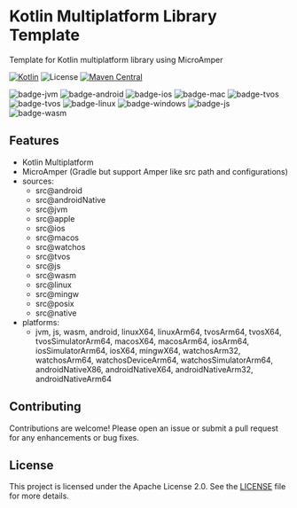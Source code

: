 # Kotlin Multiplatform Library Template

Template for Kotlin multiplatform library using MicroAmper

[![Kotlin](https://img.shields.io/badge/Kotlin-2.1.10-blue.svg?style=flat&logo=kotlin)](https://kotlinlang.org)
![License](https://img.shields.io/badge/license-Apache--2.0-blue)
[![Maven Central](https://img.shields.io/maven-central/v/com.fleeksoft.io/io.svg)](https://central.sonatype.com/artifact/com.fleeksoft.io/io)

![badge-jvm](http://img.shields.io/badge/platform-jvm-DB413D.svg?style=flat)
![badge-android](http://img.shields.io/badge/platform-android-6EDB8D.svg?style=flat)
![badge-ios](http://img.shields.io/badge/platform-ios-CDCDCD.svg?style=flat)
![badge-mac](http://img.shields.io/badge/platform-macos-111111.svg?style=flat)
![badge-tvos](http://img.shields.io/badge/platform-tvos-808080.svg?style=flat)
![badge-tvos](http://img.shields.io/badge/platform-watchos-808080.svg?style=flat)
![badge-linux](http://img.shields.io/badge/platform-linux-2D3F6C.svg?style=flat)
![badge-windows](http://img.shields.io/badge/platform-windows-4D76CD.svg?style=flat)
![badge-js](https://img.shields.io/badge/platform-js-F8DB5D.svg?style=flat)
![badge-wasm](https://img.shields.io/badge/platform-wasm-F8DB5D.svg?style=flat)

## Features

- Kotlin Multiplatform
- MicroAmper (Gradle but support Amper like src path and configurations)
- sources:
    - src@android
    - src@androidNative
    - src@jvm
    - src@apple
    - src@ios
    - src@macos
    - src@watchos
    - src@tvos
    - src@js
    - src@wasm
    - src@linux
    - src@mingw
    - src@posix
    - src@native
- platforms:
    - jvm, js, wasm, android, linuxX64, linuxArm64, tvosArm64, tvosX64, tvosSimulatorArm64, macosX64, macosArm64,
      iosArm64, iosSimulatorArm64, iosX64, mingwX64, watchosArm32, watchosArm64, watchosDeviceArm64,
      watchosSimulatorArm64, androidNativeX86, androidNativeX64, androidNativeArm32, androidNativeArm64

## Contributing

Contributions are welcome! Please open an issue or submit a pull request for any enhancements or bug fixes.

## License

This project is licensed under the Apache License 2.0. See the [LICENSE](LICENSE.md) file for more details.